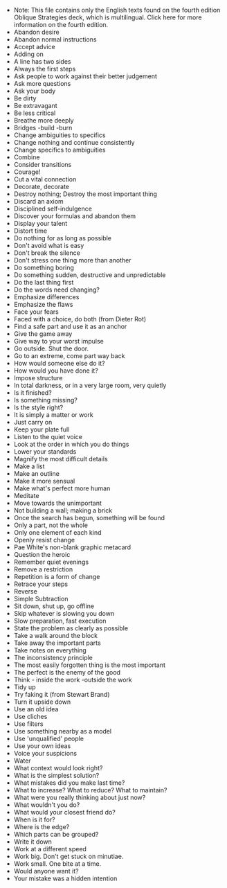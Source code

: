* Note: This file contains only the English texts found on the fourth edition Oblique Strategies deck, which is multilingual. Click here for more information on the fourth edition.
* Abandon desire
* Abandon normal instructions
* Accept advice
* Adding on
* A line has two sides
* Always the first steps
* Ask people to work against their better judgement
* Ask more questions
* Ask your body
* Be dirty
* Be extravagant
* Be less critical
* Breathe more deeply
* Bridges -build -burn
* Change ambiguities to specifics
* Change nothing and continue consistently
* Change specifics to ambiguities
* Combine
* Consider transitions
* Courage!
* Cut a vital connection
* Decorate, decorate
* Destroy nothing; Destroy the most important thing
* Discard an axiom
* Disciplined self-indulgence
* Discover your formulas and abandon them
* Display your talent
* Distort time
* Do nothing for as long as possible
* Don't avoid what is easy
* Don't break the silence
* Don't stress one thing more than another
* Do something boring
* Do something sudden, destructive and unpredictable
* Do the last thing first
* Do the words need changing?
* Emphasize differences
* Emphasize the flaws
* Face your fears
* Faced with a choice, do both (from Dieter Rot)
* Find a safe part and use it as an anchor
* Give the game away
* Give way to your worst impulse
* Go outside. Shut the door.
* Go to an extreme, come part way back
* How would someone else do it?
* How would you have done it?
* Impose structure
* In total darkness, or in a very large room, very quietly
* Is it finished?
* Is something missing?
* Is the style right?
* It is simply a matter or work
* Just carry on
* Keep your plate full
* Listen to the quiet voice
* Look at the order in which you do things
* Lower your standards
* Magnify the most difficult details
* Make a list
* Make an outline
* Make it more sensual
* Make what's perfect more human
* Meditate
* Move towards the unimportant
* Not building a wall; making a brick
* Once the search has begun, something will be found
* Only a part, not the whole
* Only one element of each kind
* Openly resist change
* Pae White's non-blank graphic metacard
* Question the heroic
* Remember quiet evenings
* Remove a restriction
* Repetition is a form of change
* Retrace your steps
* Reverse
* Simple Subtraction
* Sit down, shut up, go offline
* Skip whatever is slowing you down
* Slow preparation, fast execution
* State the problem as clearly as possible
* Take a walk around the block
* Take away the important parts
* Take notes on everything
* The inconsistency principle
* The most easily forgotten thing is the most important
* The perfect is the enemy of the good
* Think - inside the work -outside the work
* Tidy up
* Try faking it (from Stewart Brand)
* Turn it upside down
* Use an old idea
* Use cliches
* Use filters
* Use something nearby as a model
* Use 'unqualified' people
* Use your own ideas
* Voice your suspicions
* Water
* What context would look right?
* What is the simplest solution?
* What mistakes did you make last time?
* What to increase? What to reduce? What to maintain?
* What were you really thinking about just now?
* What wouldn't you do?
* What would your closest friend do?
* When is it for?
* Where is the edge?
* Which parts can be grouped?
* Write it down
* Work at a different speed
* Work big.  Don't get stuck on minutiae.
* Work small.  One bite at a time.
* Would anyone want it?
* Your mistake was a hidden intention

